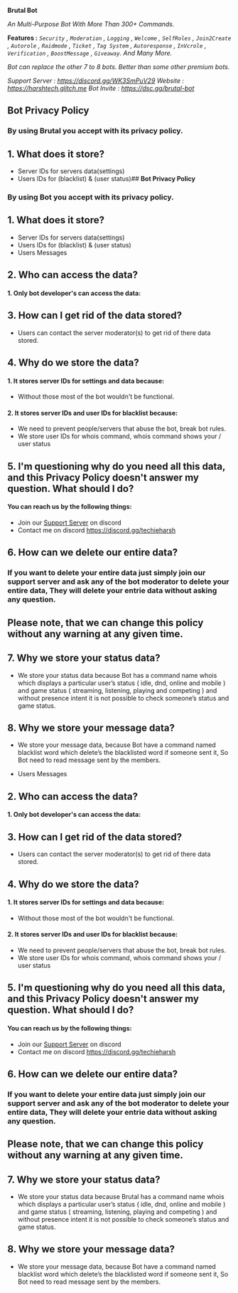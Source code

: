 **Brutal Bot**

*An Multi-Purpose Bot With More Than 300+ Commands.*

**Features :** *`Security` , `Moderation` , `Logging` , `Welcome` , `SelfRoles` , `Join2Create` , `Autorole` , `Raidmode` , `Ticket` , `Tag System` , `Autoresponse` , `InVcrole` , `Verification` , `BoostMessage` , `Giveaway`. And Many More.*

*Bot can replace the other 7 to 8 bots. Better than some other premium bots.*

*Support Server : https://discord.gg/WK3SmPuV29
Website : <https://harshtech.glitch.me>
Bot Invite : https://dsc.gg/brutal-bot*

## **Bot Privacy Policy**
### By using Brutal you accept with its privacy policy.

## 1. What does it store?

 - Server IDs for servers data(settings)
 - Users IDs for (blacklist) & (user status)## **Bot Privacy Policy**
### By using Bot you accept with its privacy policy.

## 1. What does it store?

 - Server IDs for servers data(settings)
 - Users IDs for (blacklist) & (user status)
  - Users Messages

## 2. Who can access the data?

 #### 1. Only bot developer's can access the data:

## 3. How can I get rid of the data stored? 

 - Users can contact the server moderator(s) to get rid of there data stored.

## 4. Why do we store the data?

#### 1. It stores server IDs for settings and data because:
- Without those most of the bot wouldn't be functional.

#### 2. It stores server IDs and user IDs for blacklist because:
- We need to prevent people/servers that abuse the bot, break bot rules.
- We store user IDs for whois command, whois command shows your / user status

## 5. I'm questioning why do you need all this data, and this Privacy Policy doesn't answer my question. What should I do?

#### You can reach us by the following things:
- Join our [Support Server](https://discord.gg/techieharsh) on discord
- Contact me on discord https://discord.gg/techieharsh

## 6. How can we delete our entire data? 

### If you want to delete your entire data just simply join our support server and ask any of the bot moderator to delete your entire data, They will delete your entrie data without asking any question.
## Please note, that we can change this policy without any warning at any given time.

## 7. Why we store your status data?
 
 - We store your status data because Bot has a command name whois which displays a particular user’s status ( idle, dnd, online and mobile ) and game status ( streaming, listening, playing and competing ) and without presence intent it is not possible to check someone’s status and game status.

## 8. Why we store your message data?
 
 - We store your message data, because Bot have a command named blacklist word which delete’s the blacklisted word if someone sent it, So Bot need to read message sent by the members.

  - Users Messages

## 2. Who can access the data?

 #### 1. Only bot developer's can access the data:

## 3. How can I get rid of the data stored? 

 - Users can contact the server moderator(s) to get rid of there data stored.

## 4. Why do we store the data?

#### 1. It stores server IDs for settings and data because:
- Without those most of the bot wouldn't be functional.

#### 2. It stores server IDs and user IDs for blacklist because:
- We need to prevent people/servers that abuse the bot, break bot rules.
- We store user IDs for whois command, whois command shows your / user status

## 5. I'm questioning why do you need all this data, and this Privacy Policy doesn't answer my question. What should I do?

#### You can reach us by the following things:
- Join our [Support Server](https://discord.gg/techieharsh) on discord
- Contact me on discord https://discord.gg/techieharsh

## 6. How can we delete our entire data? 

### If you want to delete your entire data just simply join our support server and ask any of the bot moderator to delete your entire data, They will delete your entrie data without asking any question.
## Please note, that we can change this policy without any warning at any given time.

## 7. Why we store your status data?
 
 - We store your status data because Brutal has a command name whois which displays a particular user’s status ( idle, dnd, online and mobile ) and game status ( streaming, listening, playing and competing ) and without presence intent it is not possible to check someone’s status and game status.

## 8. Why we store your message data?
 
 - We store your message data, because Bot have a command named blacklist word which delete’s the blacklisted word if someone sent it, So Bot need to read message sent by the members.
